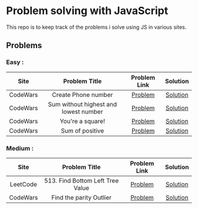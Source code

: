 # Problem solving with JavaScript

This repo is to keep track of the problems i solve using JS in various sites.

## Problems

### Easy :

|   Site   |             Problem Title             |                           Problem Link                            |                        Solution                        |
| :------: | :-----------------------------------: | :---------------------------------------------------------------: | :----------------------------------------------------: |
| CodeWars |          Create Phone number          | [Problem](https://www.codewars.com/kata/525f50e3b73515a6db000b83) |      [Solution](problems/Create-Phone-Number.js)       |
| CodeWars | Sum without highest and lowest number | [Problem](https://www.codewars.com/kata/576b93db1129fcf2200001e6) | [Solution](problems/Sum-without-highest-and-lowest.js) |
| CodeWars |           You're a square!            | [Problem](https://www.codewars.com/kata/54c27a33fb7da0db0100040e) |        [Solution](problems/you_are_a_square.js)        |
| CodeWars |            Sum of positive            | [Problem](https://www.codewars.com/kata/5715eaedb436cf5606000381) |         [Solution](problems/sumOfPositives.js)         |

### Medium :

|   Site   |          Problem Title           |                                                       Problem Link                                                        |                            Solution                             |
| :------: | :------------------------------: | :-----------------------------------------------------------------------------------------------------------------------: | :-------------------------------------------------------------: |
| LeetCode | 513. Find Bottom Left Tree Value | [Problem](https://leetcode.com/problems/find-bottom-left-tree-value/description/?envType=daily-question&envId=2024-02-28) | [Solution](problems/513.Find%20Bottom%20Left%20Tree%20Value.js) |
| CodeWars |     Find the parity Outlier      |                             [Problem](https://www.codewars.com/kata/5526fc09a1bbd946250002dc)                             |          [Solution](problems/FindTheParityOutlier.js)           |
